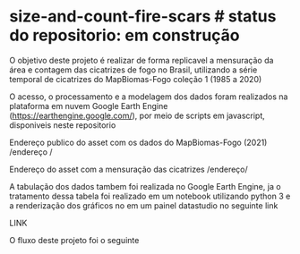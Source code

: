 
# size-and-count-fire-scars # status do repositorio: em construção 

O objetivo deste projeto é realizar de forma replicavel a mensuração da área e contagem das cicatrizes de fogo no Brasil, utilizando a série temporal de cicatrizes do MapBiomas-Fogo coleção  1 (1985 a 2020)

 O acesso, o processamento e a modelagem dos dados foram realizados na plataforma em nuvem Google Earth Engine (https://earthengine.google.com/), por meio de scripts em javascript, disponiveis neste repositorio
 
Endereço publico do asset com os dados do MapBiomas-Fogo (2021)
 /endereço /
 
 Endereço do asset com a mensuração das cicatrizes
 /endereço/
 
 A tabulação dos dados tambem foi realizada no Google Earth Engine, ja o tratamento dessa tabela foi realizado em um notebook utilizando python 3 e a renderização dos gráficos no em um painel datastudio no seguinte link
 
 LINK
 
 O fluxo deste projeto foi o seguinte
